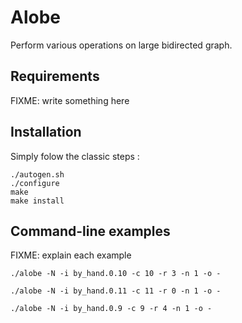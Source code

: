 # Alobe

Perform various operations on large bidirected graph.


## Requirements

FIXME: write something here


## Installation

Simply folow the classic steps :

    ./autogen.sh
    ./configure
    make
    make install


## Command-line examples

FIXME: explain each example

    ./alobe -N -i by_hand.0.10 -c 10 -r 3 -n 1 -o -
  
    ./alobe -N -i by_hand.0.11 -c 11 -r 0 -n 1 -o -
  
    ./alobe -N -i by_hand.0.9 -c 9 -r 4 -n 1 -o -

